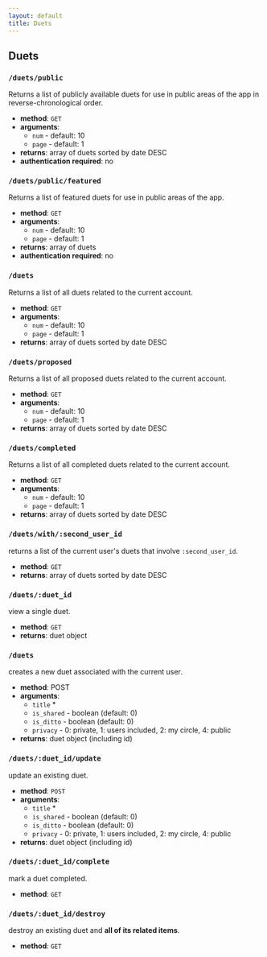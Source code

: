 ```yaml
---
layout: default
title: Duets
---
```


## Duets

### `/duets/public`

Returns a list of publicly available duets for use in public areas of the app in reverse-chronological order.

* **method**: `GET`
* **arguments**:
  * `num` - default: 10
  * `page` - default: 1
* **returns**: array of duets sorted by date DESC
* **authentication required**: no

### `/duets/public/featured`

Returns a list of featured duets for use in public areas of the app.

* **method**: `GET`
* **arguments**:
  * `num` - default: 10
  * `page` - default: 1
* **returns**: array of duets
* **authentication required**: no


### `/duets`

Returns a list of all duets related to the current account.

* **method**: `GET`
* **arguments**:
  * `num` - default: 10
  * `page` - default: 1
* **returns**: array of duets sorted by date DESC

### `/duets/proposed`

Returns a list of all proposed duets related to the current account.

* **method**: `GET`
* **arguments**:
  * `num` - default: 10
  * `page` - default: 1
* **returns**: array of duets sorted by date DESC

### `/duets/completed`

Returns a list of all completed duets related to the current account.

* **method**: `GET`
* **arguments**:
  * `num` - default: 10
  * `page` - default: 1
* **returns**: array of duets sorted by date DESC


### `/duets/with/:second_user_id`

returns a list of the current user's duets that involve `:second_user_id`.

* **method**: `GET`
* **returns**: array of duets sorted by date DESC

### `/duets/:duet_id`

view a single duet.

* **method**: `GET`
* **returns**: duet object

### `/duets`

creates a new duet associated with the current user.

* **method**: POST
* **arguments**:
  * `title` <req>*</req>
  * `is_shared` - boolean (default: 0)
  * `is_ditto` - boolean (default: 0)
  * `privacy` - 0: private, 1: users included, 2: my circle, 4: public
* **returns**: duet object (including id)

### `/duets/:duet_id/update`

update an existing duet.

* **method**: `POST`
* **arguments**:
  * `title` <req>*</req>
  * `is_shared` - boolean (default: 0)
  * `is_ditto` - boolean (default: 0)
  * `privacy` - 0: private, 1: users included, 2: my circle, 4: public
* **returns**: duet object (including id)

### `/duets/:duet_id/complete`

mark a duet completed.

* **method**: `GET`

### `/duets/:duet_id/destroy`

destroy an existing duet and **all of its related items**.

* **method**: `GET`
